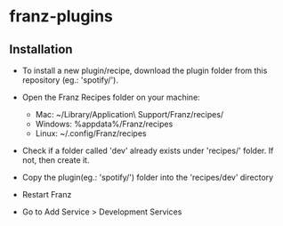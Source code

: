 # franz-plugins

## Installation

* To install a new plugin/recipe, download the plugin folder from this repository (eg.: 'spotify/').

* Open the Franz Recipes folder on your machine: 
  * Mac: ~/Library/Application\ Support/Franz/recipes/ 
  * Windows: %appdata%/Franz/recipes 
  * Linux: ~/.config/Franz/recipes 
* Check if a folder called 'dev' already exists under 'recipes/' folder. If not, then create it.

* Copy the plugin(eg.: 'spotify/') folder into the 'recipes/dev' directory
* Restart Franz
* Go to Add Service > Development Services
